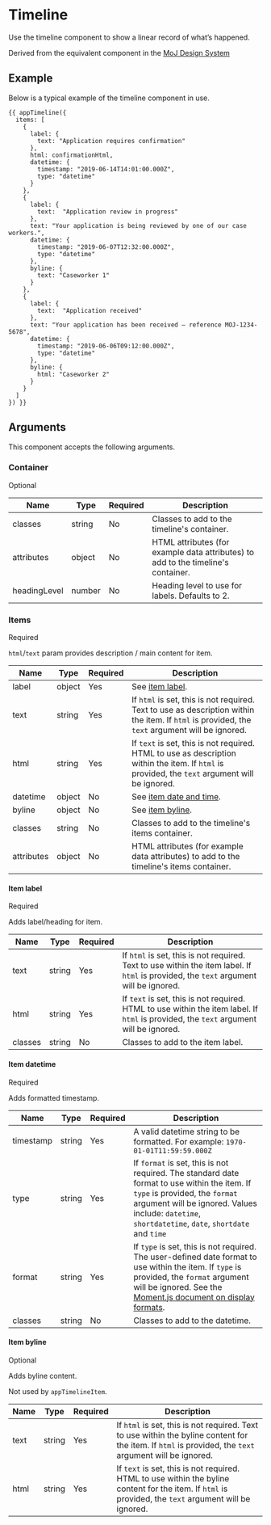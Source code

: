 # Timeline

Use the timeline component to show a linear record of what’s happened.

Derived from the equivalent component in the [MoJ Design System](https://moj-design-system.herokuapp.com/components/timeline)


## Example
Below is a typical example of the timeline component in use.

```
{{ appTimeline({
  items: [
    {
      label: {
        text: "Application requires confirmation"
      },
      html: confirmationHtml,
      datetime: {
        timestamp: "2019-06-14T14:01:00.000Z",
        type: "datetime"
      }
    },
    {
      label: {
        text:  "Application review in progress"
      },
      text: "Your application is being reviewed by one of our case workers.",
      datetime: {
        timestamp: "2019-06-07T12:32:00.000Z",
        type: "datetime"
      },
      byline: {
        text: "Caseworker 1"
      }
    },
    {
      label: {
        text:  "Application received"
      },
      text: "Your application has been received – reference MOJ-1234-5678",
      datetime: {
        timestamp: "2019-06-06T09:12:00.000Z",
        type: "datetime"
      },
      byline: {
        html: "Caseworker 2"
      }
    }
  ]
}) }}
```

## Arguments

This component accepts the following arguments.

### Container

Optional

|Name|Type|Required|Description|
|---|---|---|---|
|classes|string|No|Classes to add to the timeline's container.|
|attributes|object|No|HTML attributes (for example data attributes) to add to the timeline's container.|
|headingLevel|number|No|Heading level to use for labels. Defaults to 2.|

### Items

Required

`html`/`text` param provides description / main content for item.

|Name|Type|Required|Description|
|---|---|---|---|
|label|object|Yes|See [item label](#itemlabel).|
|text|string|Yes|If `html` is set, this is not required. Text to use as description within the item. If `html` is provided, the `text` argument will be ignored.|
|html|string|Yes|If `text` is set, this is not required. HTML to use as description within the item. If `html` is provided, the `text` argument will be ignored.|
|datetime|object|No|See [item date and time](#itemdatetime).|
|byline|object|No|See [item byline](#itembyline).|
|classes|string|No|Classes to add to the timeline's items container.|
|attributes|object|No|HTML attributes (for example data attributes) to add to the timeline's items container.|

#### Item label

Required

Adds label/heading for item.

|Name|Type|Required|Description|
|---|---|---|---|
|text|string|Yes|If `html` is set, this is not required. Text to use within the item label. If `html` is provided, the `text` argument will be ignored.|
|html|string|Yes|If `text` is set, this is not required. HTML to use within the item label. If `html` is provided, the `text` argument will be ignored.|
|classes|string|No|Classes to add to the item label.|


#### Item datetime

Required

Adds formatted timestamp.

|Name|Type|Required|Description|
|---|---|---|---|
|timestamp|string|Yes|A valid datetime string to be formatted. For example: `1970-01-01T11:59:59.000Z`|
|type|string|Yes|If `format` is set, this is not required. The standard date format to use within the item. If `type` is provided, the `format` argument will be ignored. Values include: `datetime`, `shortdatetime`, `date`, `shortdate` and `time`|
|format|string|Yes|If `type` is set, this is not required. The user-defined date format to use within the item. If `type` is provided, the `format` argument will be ignored. See the [Moment.js document on display formats](https://momentjs.com/docs/).|
|classes|string|No|Classes to add to the datetime.|


#### Item byline

Optional

Adds byline content.

Not used by `appTimelineItem`.

|Name|Type|Required|Description|
|---|---|---|---|
|text|string|Yes|If `html` is set, this is not required. Text to use within the byline content for the item. If `html` is provided, the `text` argument will be ignored.|
|html|string|Yes|If `text` is set, this is not required. HTML to use within the byline content for the item. If `html` is provided, the `text` argument will be ignored.|
